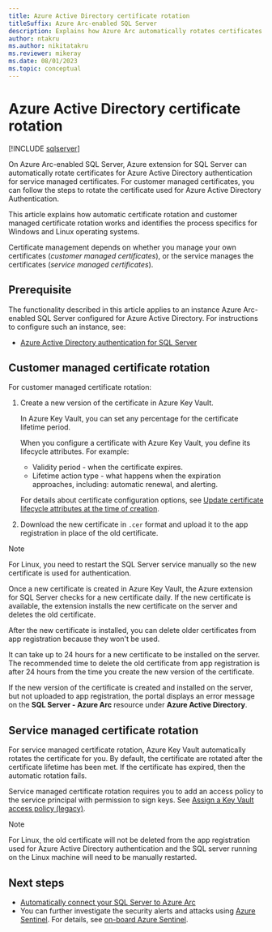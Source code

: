 ```yaml
---
title: Azure Active Directory certificate rotation 
titleSuffix: Azure Arc-enabled SQL Server
description: Explains how Azure Arc automatically rotates certificates for Azure Active Directory on Azure Arc-enabled SQL Server.
author: ntakru
ms.author: nikitatakru
ms.reviewer: mikeray
ms.date: 08/01/2023
ms.topic: conceptual
---
```


# Azure Active Directory certificate rotation

[!INCLUDE [sqlserver](../../includes/applies-to-version/sqlserver.md)]

On Azure Arc-enabled SQL Server, Azure extension for SQL Server can automatically rotate certificates for Azure Active Directory authentication for service managed certificates. For customer managed certificates, you can follow the steps to rotate the certificate used for Azure Active Directory Authentication.

This article explains how automatic certificate rotation and customer managed certificate rotation works and identifies the process specifics for Windows and Linux operating systems.

Certificate management depends on whether you manage your own certificates (*customer managed certificates*), or the service manages the certificates (*service managed certificates*).

## Prerequisite

The functionality described in this article applies to an instance Azure Arc-enabled SQL Server configured for Azure Active Directory. For instructions to configure such an instance, see:

- [Azure Active Directory authentication for SQL Server](../../relational-databases/security/authentication-access/azure-ad-authentication-sql-server-overview.md)

## Customer managed certificate rotation

For customer managed certificate rotation:

1. Create a new version of the certificate in Azure Key Vault.

   In Azure Key Vault, you can set any percentage for the certificate lifetime period.

   When you configure a certificate with Azure Key Vault, you define its lifecycle attributes. For example:

   - Validity period - when the certificate expires.
   - Lifetime action type - what happens when the expiration approaches, including: automatic renewal, and alerting. 

   For details about certificate configuration options, see [Update certificate lifecycle attributes at the time of creation](/azure/key-vault/certificates/tutorial-rotate-certificates#update-certificate-lifecycle-attributes-at-the-time-of-creation).

1. Download the new certificate in `.cer` format and upload it to the app registration in place of the old certificate.


> [!NOTE]
> For Linux, you need to restart the SQL Server service manually so the new certificate is used for authentication.  

Once a new certificate is created in Azure Key Vault, the Azure extension for SQL Server checks for a new certificate daily. If the new certificate is available, the extension installs the new certificate on the server and deletes the old certificate.

After the new certificate is installed, you can delete older certificates from app registration because they won't be used.

It can take up to 24 hours for a new certificate to be installed on the server.  The recommended time to delete the old certificate from app registration is after 24 hours from the time you create the new version of the certificate.

If the new version of the certificate is created and installed on the server, but not uploaded to app registration, the portal displays an error message on the **SQL Server - Azure Arc** resource under **Azure Active Directory**.

## Service managed certificate rotation

For service managed certificate rotation, Azure Key Vault automatically rotates the certificate for you. By default, the certificate are rotated after the certificate lifetime has been met. If the certificate has expired, then the automatic rotation fails.

Service managed certificate rotation requires you to add an access policy to the service principal with permission to sign keys. See [Assign a Key Vault access policy (legacy)](/azure/key-vault/general/assign-access-policy?tabs=azure-portal).

> [!NOTE]
> For Linux, the old certificate will not be deleted from the app registration used for Azure Active Directory authentication and the SQL server running on the Linux machine will need to be manually restarted.

## Next steps

- [Automatically connect your SQL Server to Azure Arc](automatically-connect.md)
- You can further investigate the security alerts and attacks using [Azure Sentinel](/azure/sentinel/overview). For details, see [on-board Azure Sentinel](/azure/sentinel/connect-data-sources).
